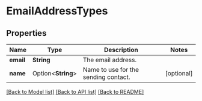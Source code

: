 # EmailAddressTypes

## Properties

Name | Type | Description | Notes
------------ | ------------- | ------------- | -------------
**email** | **String** | The email address. | 
**name** | Option<**String**> | Name to use for the sending contact. | [optional]

[[Back to Model list]](../README.md#documentation-for-models) [[Back to API list]](../README.md#documentation-for-api-endpoints) [[Back to README]](../README.md)


